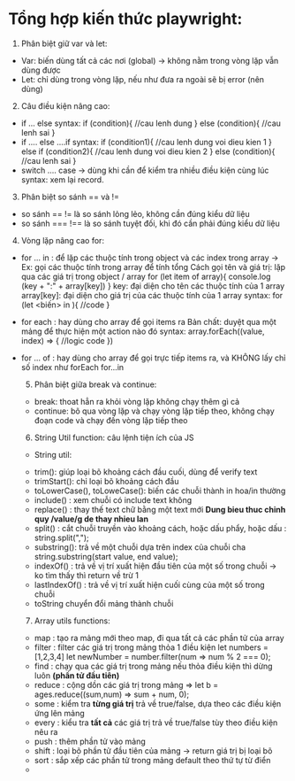 # Tổng hợp kiến thức playwright:
1. Phân biệt giữ var và let:
- Var: biến dùng tất cả các nơi (global) -> không nằm trong vòng lặp vẫn dùng được
- Let: chỉ dùng trong vòng lặp, nếu như đưa ra ngoài sẽ bị error (nên dùng)

2. Câu điều kiện nâng cao: 
- if ... else 
syntax: 
if (condition){
    //cau lenh dung
}
else (condition){
    //cau lenh sai
}
- if .... else ....if
syntax: 
if (condition1){
    //cau lenh dung voi dieu kien 1
}
else if (condition2){
    //cau lenh dung voi dieu kien 2
}
else (condition){
    //cau lenh sai
}
- switch .... case -> dùng khi cần để kiểm tra nhiều điều kiện cùng lúc
syntax: xem lại record.

3. Phân biệt so sánh == và !=
- so sánh == != là so sánh lỏng lẻo, không cần đúng kiểu dữ liệu
- so sánh === !== là so sánh tuyệt đối, khi đó cần phải đúng kiểu dữ liệu

4. Vòng lặp nâng cao for: 
- for ... in : để lặp các thuộc tính trong object và các index trong array -> Ex: gọi các thuộc tính trong array để tính tổng 
Cách gọi tên và giá trị: lặp qua các giá trị trong object / array
for (let item of array){
    console.log (key + ":" + array[key])
}
key: đại diện cho tên các thuộc tính của 1 array
array[key]: đại diện cho giá trị của các thuộc tính của 1 array
syntax:
for (let <biến> in <object>){
    //code
}

- for each : hay dùng cho array để gọi items ra
Bản chất: duyệt qua một mảng để thực hiện một action nào đó
syntax: 
array.forEach((value, index) => {
    //logic code
})
- for ... of : hay dùng cho array để gọi trực tiếp items ra, và KHÔNG lấy chỉ số index như forEach for...in

5. Phân biệt giữa break và continue:
- break: thoat hẳn ra khỏi vòng lặp không chạy thêm gì cả
- continue: bõ qua vòng lặp và chạy vòng lặp tiếp theo, không chạy đoạn code và chạy đến vòng lặp tiếp theo

6. String Util function: câu lệnh tiện ích của JS
- String util:
* trim(): giúp loại bõ khoảng cách đầu cuối, dùng để verify text
* trimStart(): chỉ loại bõ khoảng cách đầu
* toLowerCase(), toLoweCase(): biến các chuỗi thành in hoa/in thường
* include() : xem chuỗi có include text không
* replace() : thay thế text chữ bằng một text mới **Dung bieu thuc chinh quy /value/g de thay nhieu lan**
* split() : cắt chuỗi truyền vào khoảng cách, hoặc dấu phẩy, hoặc dấu :
string.split(",");
* substring(): trả về một chuỗi dựa trên index của chuỗi cha
string.substring(start value, end value);
* indexOf() : trả về vị trí xuất hiện đầu tiên của một số trong chuỗi -> ko tìm thấy thì return về trừ 1
* lastIndexOf() : trả về vị trí xuất hiện cuối cùng của một số trong chuỗi
* toString chuyển đổi mảng thành chuỗi

7. Array utils functions: 
* map : tạo ra mảng mới theo map, đi qua tất cả các phần tử của array
* filter : filter các giá trị trong mảng thỏa 1 điều kiện
let numbers = [1,2,3,4]
let newNumber = number.filter(num => num % 2 === 0);
* find : chạy qua các giá trị trong mảng nếu thỏa điều kiện thì dừng luôn **(phần tử đầu tiên)**
* reduce : cộng dồn các giá trị trong mảng => let b = ages.reduce((sum,num) => sum + num, 0);
* some : kiểm tra **từng giá trị** trả về true/false, dựa theo các điều kiện ứng lên mảng
* every : kiểu tra **tất cả** các giá trị trả về true/false tùy theo điều kiện nêu ra
* push : thêm phần tử vào mảng
* shift : loại bõ phần tử đầu tiên của mảng -> return giá trị bị loại bõ
* sort : sắp xếp các phần tử trong mảng default theo thứ tự từ điển
* 
